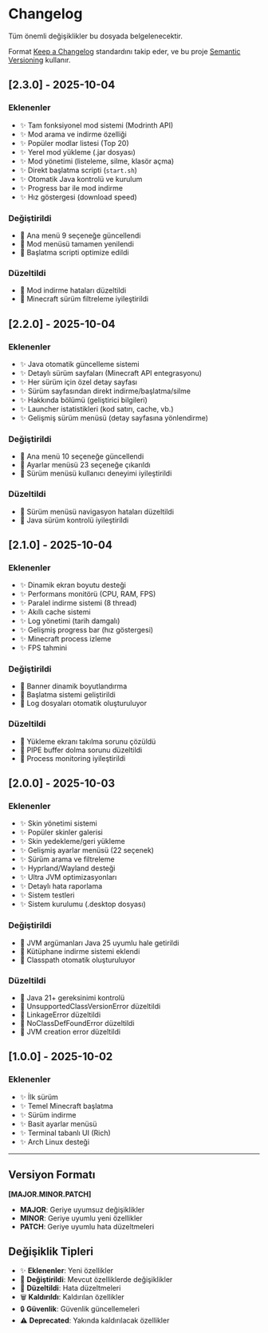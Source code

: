 # Changelog

Tüm önemli değişiklikler bu dosyada belgelenecektir.

Format [Keep a Changelog](https://keepachangelog.com/en/1.0.0/) standardını takip eder,
ve bu proje [Semantic Versioning](https://semver.org/spec/v2.0.0.html) kullanır.

## [2.3.0] - 2025-10-04

### Eklenenler
- ✨ Tam fonksiyonel mod sistemi (Modrinth API)
- ✨ Mod arama ve indirme özelliği
- ✨ Popüler modlar listesi (Top 20)
- ✨ Yerel mod yükleme (.jar dosyası)
- ✨ Mod yönetimi (listeleme, silme, klasör açma)
- ✨ Direkt başlatma scripti (`start.sh`)
- ✨ Otomatik Java kontrolü ve kurulum
- ✨ Progress bar ile mod indirme
- ✨ Hız göstergesi (download speed)

### Değiştirildi
- 🔄 Ana menü 9 seçeneğe güncellendi
- 🔄 Mod menüsü tamamen yenilendi
- 🔄 Başlatma scripti optimize edildi

### Düzeltildi
- 🐛 Mod indirme hataları düzeltildi
- 🐛 Minecraft sürüm filtreleme iyileştirildi

## [2.2.0] - 2025-10-04

### Eklenenler
- ✨ Java otomatik güncelleme sistemi
- ✨ Detaylı sürüm sayfaları (Minecraft API entegrasyonu)
- ✨ Her sürüm için özel detay sayfası
- ✨ Sürüm sayfasından direkt indirme/başlatma/silme
- ✨ Hakkında bölümü (geliştirici bilgileri)
- ✨ Launcher istatistikleri (kod satırı, cache, vb.)
- ✨ Gelişmiş sürüm menüsü (detay sayfasına yönlendirme)

### Değiştirildi
- 🔄 Ana menü 10 seçeneğe güncellendi
- 🔄 Ayarlar menüsü 23 seçeneğe çıkarıldı
- 🔄 Sürüm menüsü kullanıcı deneyimi iyileştirildi

### Düzeltildi
- 🐛 Sürüm menüsü navigasyon hataları düzeltildi
- 🐛 Java sürüm kontrolü iyileştirildi

## [2.1.0] - 2025-10-04

### Eklenenler
- ✨ Dinamik ekran boyutu desteği
- ✨ Performans monitörü (CPU, RAM, FPS)
- ✨ Paralel indirme sistemi (8 thread)
- ✨ Akıllı cache sistemi
- ✨ Log yönetimi (tarih damgalı)
- ✨ Gelişmiş progress bar (hız göstergesi)
- ✨ Minecraft process izleme
- ✨ FPS tahmini

### Değiştirildi
- 🔄 Banner dinamik boyutlandırma
- 🔄 Başlatma sistemi geliştirildi
- 🔄 Log dosyaları otomatik oluşturuluyor

### Düzeltildi
- 🐛 Yükleme ekranı takılma sorunu çözüldü
- 🐛 PIPE buffer dolma sorunu düzeltildi
- 🐛 Process monitoring iyileştirildi

## [2.0.0] - 2025-10-03

### Eklenenler
- ✨ Skin yönetimi sistemi
- ✨ Popüler skinler galerisi
- ✨ Skin yedekleme/geri yükleme
- ✨ Gelişmiş ayarlar menüsü (22 seçenek)
- ✨ Sürüm arama ve filtreleme
- ✨ Hyprland/Wayland desteği
- ✨ Ultra JVM optimizasyonları
- ✨ Detaylı hata raporlama
- ✨ Sistem testleri
- ✨ Sistem kurulumu (.desktop dosyası)

### Değiştirildi
- 🔄 JVM argümanları Java 25 uyumlu hale getirildi
- 🔄 Kütüphane indirme sistemi eklendi
- 🔄 Classpath otomatik oluşturuluyor

### Düzeltildi
- 🐛 Java 21+ gereksinimi kontrolü
- 🐛 UnsupportedClassVersionError düzeltildi
- 🐛 LinkageError düzeltildi
- 🐛 NoClassDefFoundError düzeltildi
- 🐛 JVM creation error düzeltildi

## [1.0.0] - 2025-10-02

### Eklenenler
- ✨ İlk sürüm
- ✨ Temel Minecraft başlatma
- ✨ Sürüm indirme
- ✨ Basit ayarlar menüsü
- ✨ Terminal tabanlı UI (Rich)
- ✨ Arch Linux desteği

---

## Versiyon Formatı

**[MAJOR.MINOR.PATCH]**

- **MAJOR**: Geriye uyumsuz değişiklikler
- **MINOR**: Geriye uyumlu yeni özellikler
- **PATCH**: Geriye uyumlu hata düzeltmeleri

## Değişiklik Tipleri

- ✨ **Eklenenler**: Yeni özellikler
- 🔄 **Değiştirildi**: Mevcut özelliklerde değişiklikler
- 🐛 **Düzeltildi**: Hata düzeltmeleri
- 🗑️ **Kaldırıldı**: Kaldırılan özellikler
- 🔒 **Güvenlik**: Güvenlik güncellemeleri
- ⚠️ **Deprecated**: Yakında kaldırılacak özellikler
